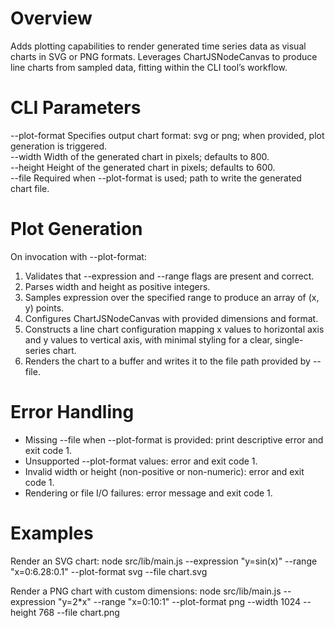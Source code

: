 # Overview
Adds plotting capabilities to render generated time series data as visual charts in SVG or PNG formats. Leverages ChartJSNodeCanvas to produce line charts from sampled data, fitting within the CLI tool’s workflow.

# CLI Parameters
--plot-format   Specifies output chart format: svg or png; when provided, plot generation is triggered.  
--width         Width of the generated chart in pixels; defaults to 800.  
--height        Height of the generated chart in pixels; defaults to 600.  
--file          Required when --plot-format is used; path to write the generated chart file.

# Plot Generation
On invocation with --plot-format:
1. Validates that --expression and --range flags are present and correct.  
2. Parses width and height as positive integers.  
3. Samples expression over the specified range to produce an array of (x, y) points.  
4. Configures ChartJSNodeCanvas with provided dimensions and format.  
5. Constructs a line chart configuration mapping x values to horizontal axis and y values to vertical axis, with minimal styling for a clear, single-series chart.
6. Renders the chart to a buffer and writes it to the file path provided by --file.

# Error Handling
- Missing --file when --plot-format is provided: print descriptive error and exit code 1.  
- Unsupported --plot-format values: error and exit code 1.  
- Invalid width or height (non-positive or non-numeric): error and exit code 1.  
- Rendering or file I/O failures: error message and exit code 1.

# Examples
Render an SVG chart:
node src/lib/main.js --expression "y=sin(x)" --range "x=0:6.28:0.1" --plot-format svg --file chart.svg

Render a PNG chart with custom dimensions:
node src/lib/main.js --expression "y=2*x" --range "x=0:10:1" --plot-format png --width 1024 --height 768 --file chart.png